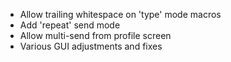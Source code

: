 - Allow trailing whitespace on 'type' mode macros
- Add 'repeat' send mode
- Allow multi-send from profile screen
- Various GUI adjustments and fixes
